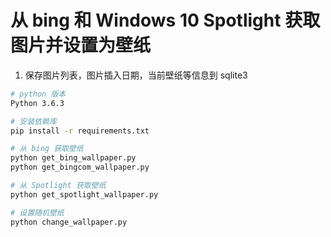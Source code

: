 # 从 bing 和 Windows 10 Spotlight 获取图片并设置为壁纸
1. 保存图片列表，图片插入日期，当前壁纸等信息到 sqlite3

```bash
# python 版本
Python 3.6.3

# 安装依赖库
pip install -r requirements.txt

# 从 bing 获取壁纸
python get_bing_wallpaper.py
python get_bingcom_wallpaper.py

# 从 Spotlight 获取壁纸
python get_spotlight_wallpaper.py

# 设置随机壁纸
python change_wallpaper.py
```